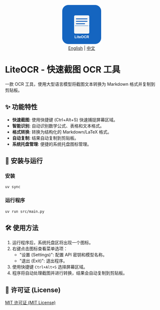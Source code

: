 <div align="center">
  <img src="resources/icon.png" width="128" height="128" alt="LiteOCR Icon">
</div>

<div align="center">
  <a href="README.md">English</a> |
  <a href="README_zh.md">中文</a>
</div>

# LiteOCR - 快速截图 OCR 工具

一款 OCR 工具，使用大型语言模型将截图文本转换为 Markdown 格式并复制到剪贴板。

## ✨ 功能特性

- **快速截图**: 使用快捷键 (Ctrl+Alt+S) 快速捕捉屏幕区域。
- **智能识别**: 自动识别数学公式、表格和文本格式。
- **格式转换**: 转换为结构化的 Markdown/LaTeX 格式。
- **自动复制**: 结果自动复制到剪贴板。
- **系统托盘管理**: 便捷的系统托盘图标管理。

## 🚀 安装与运行

### 安装

```bash
uv sync
```

### 运行程序

```bash
uv run src/main.py
```

## 🛠️ 使用方法

1. 运行程序后，系统托盘区将出现一个图标。
2. 右键点击图标查看菜单选项：
   - "设置 (Settings)": 配置 API 密钥和模型名称。
   - "退出 (Exit)": 退出程序。
3. 使用快捷键 `Ctrl+Alt+S` 选择屏幕区域。
4. 程序将自动处理截图并进行转换，结果会自动复制到剪贴板。

## 📄 许可证 (License)

[MIT 许可证 (MIT License)](LICENSE)
